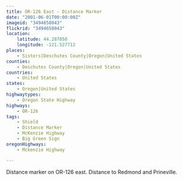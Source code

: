 ```yaml
---
title: OR-126 East - Distance Marker
date: "2001-06-01T00:00:00Z"
imageid: "3494658043"
flickrid: "3494658043"
location:
    latitude: 44.287858
    longitude: -121.527712
places:
    - Sisters|Deschutes County|Oregon|United States
counties:
    - Deschutes County|Oregon|United States
countries:
    - United States
states:
    - Oregon|United States
highwaytypes:
    - Oregon State Highway
highways:
    - OR-126
tags:
    - Shield
    - Distance Marker
    - McKenzie Highway
    - Big Green Sign
oregonHighways:
    - Mckenzie Highway

---
```

Distance marker on OR-126 east.  Distance to Redmond and Prineville.